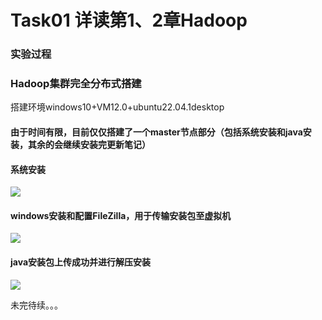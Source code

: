 # Task01 详读第1、2章Hadoop

### 实验过程

### Hadoop集群完全分布式搭建

搭建环境windows10+VM12.0+ubuntu22.04.1desktop

#### 由于时间有限，目前仅仅搭建了一个master节点部分（包括系统安装和java安装，其余的会继续安装完更新笔记）

#### 系统安装

![](D:\myblogs\docs\Bigdata_Notes\img\01.png)

#### windows安装和配置FileZilla，用于传输安装包至虚拟机

![](D:\myblogs\docs\Bigdata_Notes\img\02.png)

#### java安装包上传成功并进行解压安装

![](D:\myblogs\docs\Bigdata_Notes\img\03.png)

未完待续。。。
